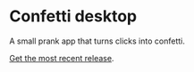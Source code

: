 # Confetti desktop

A small prank app that turns clicks into confetti.

[Get the most recent release](https://github.com/joshvoigts/confetti_desktop/releases).
